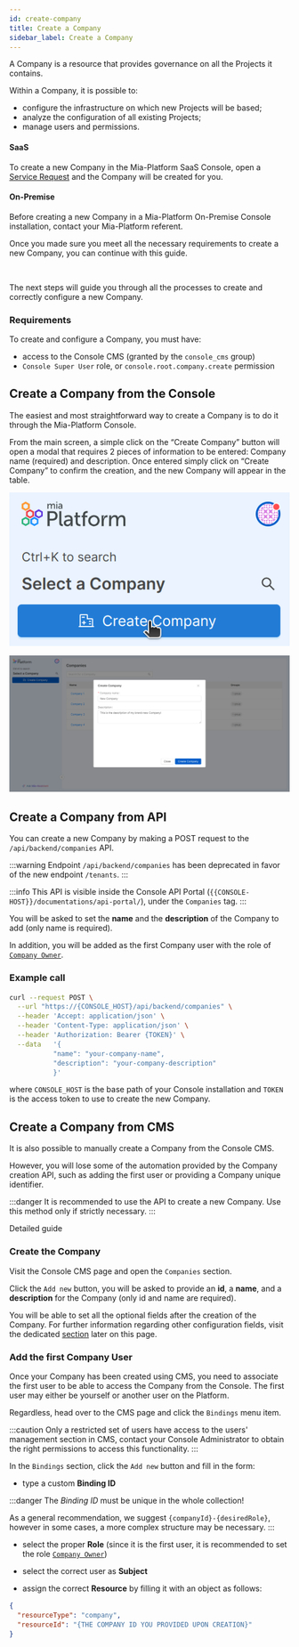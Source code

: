 ```yaml
---
id: create-company
title: Create a Company
sidebar_label: Create a Company
---
```


A Company is a resource that provides governance on all the Projects it contains.

Within a Company, it is possible to:

- configure the infrastructure on which new Projects will be based;
- analyze the configuration of all existing Projects;
- manage users and permissions.

#### SaaS

To create a new Company in the Mia-Platform SaaS Console, open a [Service Request](https://makeitapp.atlassian.net/servicedesk/customer/portal/21/group/79/create/340) and the Company will be created for you.

#### On-Premise

Before creating a new Company in a Mia-Platform On-Premise Console installation, contact your Mia-Platform referent.

Once you made sure you meet all the necessary requirements to create a new Company, you can continue with this guide.

<br/>

The next steps will guide you through all the processes to create and correctly configure a new Company.

### Requirements

To create and configure a Company, you must have:

- access to the Console CMS (granted by the `console_cms` group)
- `Console Super User` role, or `console.root.company.create` permission

## Create a Company from the Console
The easiest and most straightforward way to create a Company is to do it through the Mia-Platform Console.

From the main screen, a simple click on the “Create Company” button will open a modal that requires 2 pieces of information to be entered: Company name (required) and description. Once entered simply click on “Create Company” to confirm the creation, and the new Company will appear in the table.

<div style={{display: 'flex', flexDirection: 'column', alignItems: 'center'}}>
  <div style={{width: '35%'}}>

![create company button](img/create-company-button.png)

  </div>
  <div>

![create company modal](img/create-company-modal.png)

  </div>
</div>

## Create a Company from API

You can create a new Company by making a POST request to the `/api/backend/companies` API.

:::warning
Endpoint `/api/backend/companies` has been deprecated in favor of the new endpoint `/tenants`.
:::

:::info
This API is visible inside the Console API Portal (`{{CONSOLE-HOST}}/documentations/api-portal/`), under the `Companies` tag.
:::

You will be asked to set the **name** and the **description** of the Company to add (only name is required).

In addition, you will be added as the first Company user with the role of [`Company Owner`](/development_suite/identity-and-access-management/console-levels-and-permission-management.md#users-capabilities-inside-console).

### Example call

```bash
curl --request POST \
  --url "https://{CONSOLE_HOST}/api/backend/companies" \
  --header 'Accept: application/json' \
  --header 'Content-Type: application/json' \
  --header 'Authorization: Bearer {TOKEN}' \
  --data   '{
           "name": "your-company-name",
           "description": "your-company-description"
           }'
```

where `CONSOLE_HOST` is the base path of your Console installation and `TOKEN` is the access token to use to create the new Company.

## Create a Company from CMS

It is also possible to manually create a Company from the Console CMS. 

However, you will lose some of the automation provided by the Company creation API, such as adding the first user or providing a Company unique identifier.

:::danger
It is recommended to use the API to create a new Company. Use this method only if strictly necessary.
:::


Detailed guide

### Create the Company

Visit the Console CMS page and open the `Companies` section.

Click the `Add new` button, you will be asked to provide an **id**, a **name**, and a **description** for the Company (only id and name are required). 

You will be able to set all the optional fields after the creation of the Company.
For further information regarding other configuration fields, visit the dedicated [section](#default-configuration-for-a-new-project) later on this page.

### Add the first Company User

Once your Company has been created using CMS, you need to associate the first user to be able to access the Company from the Console. 
The first user may either be yourself or another user on the Platform. 

Regardless, head over to the CMS page and click the `Bindings` menu item.

:::caution
Only a restricted set of users have access to the users' management section in CMS, contact your Console Administrator to obtain the right permissions to access this functionality.
:::

In the `Bindings` section, click the `Add new` button and fill in the form:
- type a custom **Binding ID**

:::danger
The _Binding ID_ must be unique in the whole collection!  

As a general recommendation, we suggest `{companyId}-{desiredRole}`, however in some cases, a more complex structure may be necessary.
:::

- select the proper **Role** (since it is the first user, it is recommended to set the role [`Company Owner`](/development_suite/identity-and-access-management/console-levels-and-permission-management.md#users-capabilities-inside-console))

- select the correct user as **Subject**

- assign the correct **Resource** by filling it with an object as follows:

```json
{
  "resourceType": "company",
  "resourceId": "{THE COMPANY ID YOU PROVIDED UPON CREATION}"
}
```


